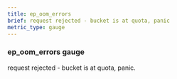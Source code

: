 ```yaml
---
title: ep_oom_errors
brief: request rejected - bucket is at quota, panic
metric_type: gauge
---
```

### ep_oom_errors gauge

request rejected - bucket is at quota, panic.